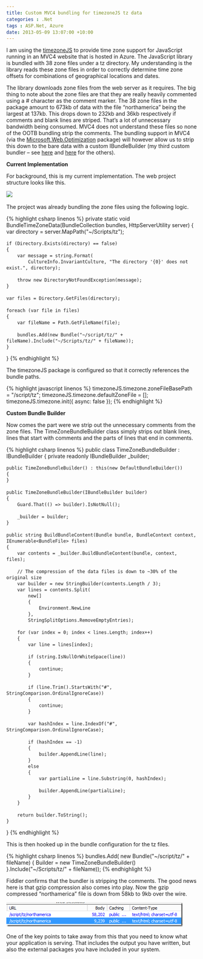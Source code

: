 ```yaml
---
title: Custom MVC4 bundling for timezoneJS tz data
categories : .Net
tags : ASP.Net, Azure
date: 2013-05-09 13:07:00 +10:00
---
```


I am using the [timezoneJS][0] to provide time zone support for JavaScript running in an MVC4 website that is hosted in Azure. The JavaScript library is bundled with 38 zone files under a tz directory. My understanding is the library reads these zone files in order to correctly determine time zone offsets for combinations of geographical locations and dates.   

The library downloads zone files from the web server as it requires. The big thing to note about the zone files are that they are really heavily commented using a # character as the comment marker. The 38 zone files in the package amount to 673kb of data with the file “northamerica” being the largest at 137kb. This drops down to 232kb and 36kb respectively if comments and blank lines are striped. That’s a lot of unnecessary bandwidth being consumed. MVC4 does not understand these files so none of the OOTB bundling strip the comments. The bundling support in MVC4 (via the [Microsoft.Web.Optimization][1] package) will however allow us to strip this down to the bare data with a custom IBundleBuilder (my third custom bundler – see [here][2] and [here][3] for the others).  

**Current Implementation**  

For background, this is my current implementation. The web project structure looks like this.  

![][4]

The project was already bundling the zone files using the following logic.  

{% highlight csharp linenos %}
private static void BundleTimeZoneData(BundleCollection bundles, HttpServerUtility server)
{
    var directory = server.MapPath("~/Scripts/tz");

    if (Directory.Exists(directory) == false)
    {
        var message = string.Format(
            CultureInfo.InvariantCulture, "The directory '{0}' does not exist.", directory);

        throw new DirectoryNotFoundException(message);
    }

    var files = Directory.GetFiles(directory);

    foreach (var file in files)
    {
        var fileName = Path.GetFileName(file);

        bundles.Add(new Bundle("~/script/tz/" + fileName).Include("~/Scripts/tz/" + fileName));
    }
}
{% endhighlight %}

The timezoneJS package is configured so that it correctly references the bundle paths.

{% highlight javascript linenos %}
timezoneJS.timezone.zoneFileBasePath = "/script/tz";
timezoneJS.timezone.defaultZoneFile = [];
timezoneJS.timezone.init({ async: false });
{% endhighlight %}

**Custom Bundle Builder**

Now comes the part were we strip out the unnecessary comments from the zone files. The TimeZoneBundleBuilder class simply strips out blank lines, lines that start with comments and the parts of lines that end in comments.

{% highlight csharp linenos %}
public class TimeZoneBundleBuilder : IBundleBuilder
{
    private readonly IBundleBuilder _builder;

    public TimeZoneBundleBuilder() : this(new DefaultBundleBuilder())
    {
    }

    public TimeZoneBundleBuilder(IBundleBuilder builder)
    {
        Guard.That(() => builder).IsNotNull();

        _builder = builder;
    }

    public string BuildBundleContent(Bundle bundle, BundleContext context, IEnumerable<BundleFile> files)
    {
        var contents = _builder.BuildBundleContent(bundle, context, files);

        // The compression of the data files is down to ~30% of the original size
        var builder = new StringBuilder(contents.Length / 3);
        var lines = contents.Split(
            new[]
            {
                Environment.NewLine
            }, 
            StringSplitOptions.RemoveEmptyEntries);

        for (var index = 0; index < lines.Length; index++)
        {
            var line = lines[index];

            if (string.IsNullOrWhiteSpace(line))
            {
                continue;
            }

            if (line.Trim().StartsWith("#", StringComparison.OrdinalIgnoreCase))
            {
                continue;
            }

            var hashIndex = line.IndexOf("#", StringComparison.OrdinalIgnoreCase);

            if (hashIndex == -1)
            {
                builder.AppendLine(line);
            }
            else
            {
                var partialLine = line.Substring(0, hashIndex);

                builder.AppendLine(partialLine);
            }
        }

        return builder.ToString();
    }
}
{% endhighlight %}

This is then hooked up in the bundle configuration for the tz files.
    
{% highlight csharp linenos %}
bundles.Add(
    new Bundle("~/script/tz/" + fileName)
    {
        Builder = new TimeZoneBundleBuilder()
    }.Include("~/Scripts/tz/" + fileName));
{% endhighlight %}

Fiddler confirms that the bundler is stripping the comments. The good news here is that gzip compression also comes into play. Now the gzip compressed “northamerica” file is down from 58kb to 9kb over the wire.

![image][5]

One of the key points to take away from this that you need to know what your application is serving. That includes the output you have written, but also the external packages you have included in your system.

[0]: https://github.com/mde/timezone-js
[1]: http://nuget.org/packages/Microsoft.Web.Optimization/
[2]: /2013/03/14/Bridging-the-gap-between-Font-Awesome-Twitter-Bootstrap-MVC-and-Nuget/
[3]: /2013/03/12/MVC-bundling-and-line-comments-at-the-end-of-files/
[4]: /files/image_155.png
[5]: /files/image_156.png
